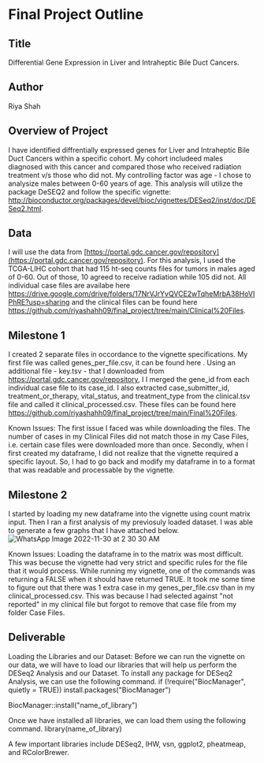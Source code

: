 # Final Project Outline

## Title
Differential Gene Expression in Liver and Intraheptic Bile Duct Cancers. 

## Author
Riya Shah

## Overview of Project
I have identified diffrentially expressed genes for Liver and Intraheptic Bile Duct Cancers within a specific cohort. My cohort includeed males diagnosed with this cancer and compared those who received radiation treatment v/s those who did not. My controlling factor was age - I chose to analysize males between 0-60 years of age. This analysis will utilize the package DeSEQ2 and follow the specific vignette: http://bioconductor.org/packages/devel/bioc/vignettes/DESeq2/inst/doc/DESeq2.html. 

## Data
I will use the data from [https://portal.gdc.cancer.gov/repository](https://portal.gdc.cancer.gov/repository). For this analysis, I used the TCGA-LIHC cohort that had 115 ht-seq counts files for tumors in males aged of 0-60. Out of those, 10 agreed to receive radiation while 105 did not. All individual case files are availabe here  https://drive.google.com/drive/folders/17NrVJrYvQVCE2wTqheMrbA38HoVIPhRE?usp=sharing and the clinical files can be found here https://github.com/riyashahh09/final_project/tree/main/Clinical%20Files. 

## Milestone 1 
I created 2 separate files in occordance to the vignette specifications. 
My first file was called genes_per_file.csv, it can be found here . Using an additional file - key.tsv - that I downloaded from https://portal.gdc.cancer.gov/repository, I I merged the gene_id from each individual case file to its case_id.
I also extracted case_submitter_id, treatment_or_therapy, vital_status, and treatment_type from the clinical.tsv file and called it clinical_processed.csv. These files can be found here https://github.com/riyashahh09/final_project/tree/main/Final%20Files. 

Known Issues: The first issue I faced was while downloading the files. The number of cases in my Clinical Files did not match those in my Case Files, i.e. certain case files were downloaded more than once. Secondly, when I first created my dataframe, I  did not realize that the vignette required a specific layout. So, I had to go back and modify my dataframe in to a format that was readable and processable by the vignette. 

## Milestone 2
I started by loading my new dataframe into the vignette using count matrix input. 
Then I ran a first analysis of my previosuly loaded dataset. I was able to generate a few graphs that I have attached below. 
![WhatsApp Image 2022-11-30 at 2 30 30 AM](https://user-images.githubusercontent.com/112148797/204779937-3fab5524-37f7-4b9b-a91d-47e0fc47f062.jpeg)

Known Issues: Loading the dataframe in to the matrix was most difficult. This was becuse the vignette had very strict and specific rules for the file that it would process. While running my vignette, one of the commands was returning a FALSE when it should have returned TRUE. It took me some time to figure out that there was 1 extra case in my genes_per_file.csv than in my clinical_processed.csv. This was because I had selected against "not reported" in my clinical file but forgot to remove that case file from my folder Case Files.  

## Deliverable
Loading the Libraries and our Dataset:
Before we can run the vignette on our data, we will have to load our libraries that will help us perform the DESeq2 Analysis and our Dataset. 
To install any package for DESeq2 Analysis, we can use the following command. 
if (!require("BiocManager", quietly = TRUE))
    install.packages("BiocManager")

BiocManager::install("name_of_library")

Once we have installed all libraries, we can load them using the following command. 
library(name_of_library)

A few important libraries include DESeq2, IHW, vsn, ggplot2, pheatmeap, and RColorBrewer. 


